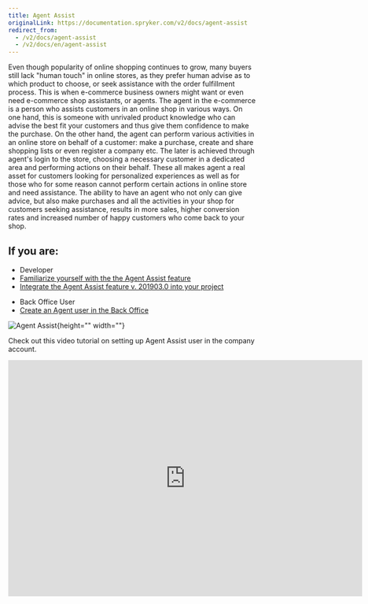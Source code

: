 ```yaml
---
title: Agent Assist
originalLink: https://documentation.spryker.com/v2/docs/agent-assist
redirect_from:
  - /v2/docs/agent-assist
  - /v2/docs/en/agent-assist
---
```


Even though popularity of online shopping continues to grow, many buyers still lack "human touch" in online stores, as they prefer human advise as to which product to choose, or seek assistance with the order fulfillment process. This is when e-commerce business owners might want or even need e-commerce shop assistants, or agents. The agent in the e-commerce is a person who assists customers in an online shop in various ways. On one hand, this is someone with unrivaled product knowledge who can advise the best fit your customers and thus give them confidence to make the purchase. On the other hand, the agent can perform various activities in an online store on behalf of a customer: make a purchase, create and share shopping lists or even register a company etc. The later is achieved through agent's login to the store, choosing a necessary customer in a dedicated area and performing actions on their behalf. These all makes agent a real asset for customers looking for personalized experiences as well as for those who for some reason cannot perform certain actions in online store and need assistance. The ability to have an agent who not only can give advice, but also make purchases and all the activities in your shop for customers seeking assistance, results in more sales, higher conversion rates and increased number of happy customers who come back to your shop.

## If you are:

<div class="mr-container">
    <div class="mr-list-container">
        <!-- col1 -->
        <div class="mr-col">
            <ul class="mr-list mr-list-green">
                <li class="mr-title">Developer</li>
                <li><a href="https://documentation.spryker.com/v2/docs/agent-assist-overview" class="mr-link">Familiarize yourself with the the Agent Assist feature</a></li>
                <li><a href="https://documentation.spryker.com/v2/docs/agent-assist-feature-integration-201903" class="mr-link">Integrate the Agent Assist feature v. 201903.0 into your project</a></li>
            </ul>
        </div>
         <!-- col2 -->
        <div class="mr-col">
            <ul class="mr-list mr-list-blue">
                <li class="mr-title"> Back Office User</li>
                <li><a href="https://documentation.spryker.com//v4/docs/managing-users#creating-users" class="mr-link">Create an Agent user in the Back Office</a></li>
               </ul>
        </div>
        </div>
</div>

![Agent Assist](https://spryker.s3.eu-central-1.amazonaws.com/docs/Features/Company+Account+Management/Agent+Assist/Agent+Assist/Customer-Assitent.png){height="" width=""}

Check out this video tutorial on setting up Agent Assist user in the company account.
<iframe src="https://fast.wistia.net/embed/iframe/86ixsrlfi5" title="How to set up Agent Assist in Spryker" allowtransparency="true" frameborder="0" scrolling="no" class="wistia_embed" name="wistia_embed" allowfullscreen="0" mozallowfullscreen="0" webkitallowfullscreen="0" oallowfullscreen="0" msallowfullscreen="0" width="720" height="480"></iframe>
